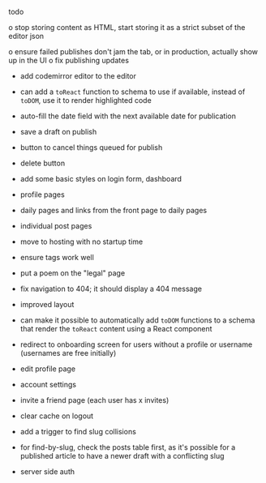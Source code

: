 todo

o stop storing content as HTML, start storing it as a strict subset of the editor json

o ensure failed publishes don't jam the tab, or in production, actually show up in the UI
o fix publishing updates

- add codemirror editor to the editor
- can add a `toReact` function to schema to use if available, instead of `toDOM`, use
  it to render highlighted code

- auto-fill the date field with the next available date for publication

- save a draft on publish
- button to cancel things queued for publish
- delete button

- add some basic styles on login form, dashboard

- profile pages
- daily pages and links from the front page to daily pages
- individual post pages

- move to hosting with no startup time

- ensure <meta> tags work well

- put a poem on the "legal" page
- fix navigation to 404; it should display a 404 message
- improved layout

- can make it possible to automatically add `toDOM` functions to a schema that
  render the `toReact` content using a React component
- redirect to onboarding screen for users without a profile or username (usernames are free initially)
- edit profile page
- account settings
- invite a friend page (each user has x invites)

- clear cache on logout

- add a trigger to find slug collisions 
- for find-by-slug, check the posts table first, as it's possible for a
  published article to have a newer draft with a conflicting slug

- server side auth
